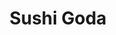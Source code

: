 ---
layout: place
title: Sushi Goda
permalink: /new-york/new-york/sushi-goda.html
stateAbbr: NY
stateName: New York
cityName: New York
seo:
  type: restaurant
  links: https://www.sushigoda.com/
place_id: ChIJM_t1kYpZwokRfJS9jGe1I04
photos:
  - name: >-
      places/ChIJM_t1kYpZwokRfJS9jGe1I04/photos/AeeoHcJ5QXIIWkrCsRN5NGfk1KoRcf5IqXStmnK2irzO9Y4e2W7NODkcqrhu8JRPVhHKYQXZ-Z1qa3sjNx6EzPiMKvYvGkqEA7uoD_MaEpaf6QR2buQ7WiPSYT6-yO_C7Tx9vsm1j0joLpKXgTGKXNTPSEpLWSlmxv22Wlcd8xsfythrLHpFN7jA3yfHUMB7nvg2lZwN_s6lAyz477MWbh63v_cDkxnP309xE8Q2DbG3WilDAiaVpZOgVehwOTwiwqiS-gOzsCa4JYUMXYmMmXOqvxAa8PfEMk6CVJ3mR4d9bfbKTE2T5wId6dEEAP_gpXKzkUw1Re5_EzFA6M2rEH74zYDXG-quUQxC7nca2RDixTNnu_GPY8nYDBaYtm2fyEaNSICJGtZHPY70h4PJO3AnrjAkyv8_3lAxSwTkCFkGxNkceOQL
    widthPx: 3024
    heightPx: 4032
    authorAttributions:
      - displayName: Forum Shah
        uri: https://maps.google.com/maps/contrib/113940542867475468631
        photoUri: >-
          https://lh3.googleusercontent.com/a-/ALV-UjXnoCnsYMpnCLA2qI3rAiZ0Rk6uLimyBgc4vFBSR5vOEcLVC49v5Q=s100-p-k-no-mo
    flagContentUri: >-
      https://www.google.com/local/imagery/report/?cb_client=maps_api_places.places_api&image_key=!1e10!2sCIHM0ogKEICAgMDosLnzoAE&hl=en-US
    googleMapsUri: >-
      https://www.google.com/maps/place//data=!3m4!1e2!3m2!1sCIHM0ogKEICAgMDosLnzoAE!2e10!4m2!3m1!1s0x89c2598a9175fb33:0x4e23b5678cbd947c
  - name: >-
      places/ChIJM_t1kYpZwokRfJS9jGe1I04/photos/AeeoHcLwHJRj_PSbeBvocvIHSL5czUbhzg3PQFot8k1HdjfnAmEJ9dMBGgEw7B4Nnd6YuopGKNNYe1nIvcCI5D1QPJ0dXyrkOMLSBOwOxs1clQ5otiELAvwpey56LLfzK7JXBow0-bUNJFa6MBCNRFzofRGBRQVuH62vgKBGHZCuN7Q8kRo2urEyS-VRgERsFf1JYwZVVXZz4qJQo0hoOlo8R501rDfL_jAW-TLsv8odVl-7luuUTSvxdXnUFLNye0RtulUOm4z9rhrCsEY5Tr2CJAvL2pn_kBa4Rld3MM01FGP7PA
    widthPx: 4800
    heightPx: 3882
    authorAttributions:
      - displayName: Sushi Goda
        uri: https://maps.google.com/maps/contrib/104536883884885459863
        photoUri: >-
          https://lh3.googleusercontent.com/a/ACg8ocI_kGl_3ykvThOIwItkOPphwXJ2KWyYvvZyh_aNXnmgpeYTrw=s100-p-k-no-mo
    flagContentUri: >-
      https://www.google.com/local/imagery/report/?cb_client=maps_api_places.places_api&image_key=!1e10!2sAF1QipNTYvxLJV1MCIFr3a43tdtDYH25a1OJiRHhZpY4&hl=en-US
    googleMapsUri: >-
      https://www.google.com/maps/place//data=!3m4!1e2!3m2!1sAF1QipNTYvxLJV1MCIFr3a43tdtDYH25a1OJiRHhZpY4!2e10!4m2!3m1!1s0x89c2598a9175fb33:0x4e23b5678cbd947c
  - name: >-
      places/ChIJM_t1kYpZwokRfJS9jGe1I04/photos/AeeoHcJo_6pqX5MK1ce13xOO70oBtqDRuSPHRwzKJPSTkvdF_yz5sERUwn82NoQYTVDgS8XJi6DPQSdV0PvXv7DVrNFUOw-t0iBmNPZWkEveWhZfvUkyUb2UJ4HyDO8yPPUdwPdfsPUuGEDOik204sGP_5k0whzsd0pz6cPfzwO0Au8wRZ4ZtZjGLoCNQWiX4mWvoT10mfJzs9jJ9hmmlBXXy1CSkRr8GPXL3yLKatDH35hrMkD3rXcEWVGQE73WzhfC-fcJN9yhDcqNZgl0nxQICRngIrwZ7aKTGUg-M8fQCIWvKCobcI2eWkjcKcYtkcff92pNVvK3h6n_poUOPmSxbbaZGz-ivQha-sL7v2DScB43fqJLZLuNiWJlZ5IbYE0Z0Fy2ODq6Dh_vudNwoYp6In8uqSnLQ6RRiuyh_h3_TMmR_iTyaDpCpKSiMatViVLE
    widthPx: 3024
    heightPx: 4032
    authorAttributions:
      - displayName: Tan Tandy
        uri: https://maps.google.com/maps/contrib/117738648847698127533
        photoUri: >-
          https://lh3.googleusercontent.com/a-/ALV-UjUeU1ahFFKS2uw52XRjgHdVvCy0QRiYV8m58Im3Ei1aSFQPHkc=s100-p-k-no-mo
    flagContentUri: >-
      https://www.google.com/local/imagery/report/?cb_client=maps_api_places.places_api&image_key=!1e10!2sCIABIhADydERBDgdHGfi-rkABdb2&hl=en-US
    googleMapsUri: >-
      https://www.google.com/maps/place//data=!3m4!1e2!3m2!1sCIABIhADydERBDgdHGfi-rkABdb2!2e10!4m2!3m1!1s0x89c2598a9175fb33:0x4e23b5678cbd947c
  - name: >-
      places/ChIJM_t1kYpZwokRfJS9jGe1I04/photos/AeeoHcLfujh5UhECTc0ruga909W1Q8v9uhpez8DMmry22zNBgA04h-JfsZGvx3NepLU4Z3sENyHuYMMIUP6gKY2Y-iOk-Cc-OgRYVw1t3Vn-kSTthnzzCSQHYlIZPUMhyFi5v2O1RdPTkH0SpA7_pSXgI-7PeJ24sLNInm6-bPy5opwquO4FjnP95QM2CsQxOXtwhld1ZEmQipMynOnEOKW7Cs-Sbl_okHNygqn8AH97zrg-2OtXV2j_bPtwXZV2KH-2Z3YdOJ7j4HYekLA5gQKQb971eASYXf5kwkqpASr5D3XMMA
    widthPx: 4800
    heightPx: 3459
    authorAttributions:
      - displayName: Sushi Goda
        uri: https://maps.google.com/maps/contrib/104536883884885459863
        photoUri: >-
          https://lh3.googleusercontent.com/a/ACg8ocI_kGl_3ykvThOIwItkOPphwXJ2KWyYvvZyh_aNXnmgpeYTrw=s100-p-k-no-mo
    flagContentUri: >-
      https://www.google.com/local/imagery/report/?cb_client=maps_api_places.places_api&image_key=!1e10!2sAF1QipNKxCcqBtDLXEvlsT2rQNZXPjNFrZUQiAjU3-mc&hl=en-US
    googleMapsUri: >-
      https://www.google.com/maps/place//data=!3m4!1e2!3m2!1sAF1QipNKxCcqBtDLXEvlsT2rQNZXPjNFrZUQiAjU3-mc!2e10!4m2!3m1!1s0x89c2598a9175fb33:0x4e23b5678cbd947c
  - name: >-
      places/ChIJM_t1kYpZwokRfJS9jGe1I04/photos/AeeoHcKRql0grKRqwE2zxzPNfnBg4lAaX3X09LdETU0d7s9FiYh4MgFjbqIrXzxKuzYak9MsDADJP_8dNqbghnYZBvux7CeS31h09CGNMOBJeiqAettWOH7fv-IWYJmXteVzS055n27RKzRDux2tpMZtOfRAt7JAalMTO3ZHSe3b7N1PTZt6Biz5iogFk12wcH2PkobTr0H_PBRgAF__ZlE6DjkJUqEoy1lsZ-slzM_EmwJmbnHOmTW2sPXznmF0ddAmIOq0NTTWFKpB4cZT-eT-rDGwptmt5jBQe_yL8atFIF9uGfJhEgvG4T1yXwgzr_HaPwwUC9VHLexunTtEbntUXCo7bGUaOsKyK4px1ZMzvX91jQS2AYpbUHtMP9_Hoq68ApDGFFe9grGqgaTwWqzw3oJyzoVQu2275YDbsmZDehZbbw
    widthPx: 3024
    heightPx: 4032
    authorAttributions:
      - displayName: Forum Shah
        uri: https://maps.google.com/maps/contrib/113940542867475468631
        photoUri: >-
          https://lh3.googleusercontent.com/a-/ALV-UjXnoCnsYMpnCLA2qI3rAiZ0Rk6uLimyBgc4vFBSR5vOEcLVC49v5Q=s100-p-k-no-mo
    flagContentUri: >-
      https://www.google.com/local/imagery/report/?cb_client=maps_api_places.places_api&image_key=!1e10!2sCIHM0ogKEICAgMDosLmzPw&hl=en-US
    googleMapsUri: >-
      https://www.google.com/maps/place//data=!3m4!1e2!3m2!1sCIHM0ogKEICAgMDosLmzPw!2e10!4m2!3m1!1s0x89c2598a9175fb33:0x4e23b5678cbd947c
  - name: >-
      places/ChIJM_t1kYpZwokRfJS9jGe1I04/photos/AeeoHcKvn473fF0nqgnEedbuQmRRDHWm50AOWHYBxF5qnkoN2kiekF-OwE4GVxfUpFS3mUA-h5GtVNup7xqelfLy6_gVx4apOrB2yPIhl0k5R311ds2BkiMlp3o7vbZFQUk50yQM67sfdzqzF1s2PYXlvU4my09N47RzfrbFfZI4gdj01dnjl-i-W3kK490fb1wD_LLWega9RmZkDwNw0BrLwaczO7kxnKrYA_ccVv-w0Qxz30k0DtkSAZ8LXGK4nPLoasYTDnkwU2uldu6huL34D0njrB9sEb7CuvCnieiBeZZxI1ZBV1xzKMJ4hKHegvQwmIu7bZaLrzDqf1t0utgofxr_I6NpiTxLjf0ByL4efMUcpHrq9mAutAQU26-FgB-UpzCuby1_oPpPAEq3Nuw6c6u_e9d0Qszc-7_5KnqqRdDBfXAx
    widthPx: 4032
    heightPx: 3024
    authorAttributions:
      - displayName: Tan Tandy
        uri: https://maps.google.com/maps/contrib/117738648847698127533
        photoUri: >-
          https://lh3.googleusercontent.com/a-/ALV-UjUeU1ahFFKS2uw52XRjgHdVvCy0QRiYV8m58Im3Ei1aSFQPHkc=s100-p-k-no-mo
    flagContentUri: >-
      https://www.google.com/local/imagery/report/?cb_client=maps_api_places.places_api&image_key=!1e10!2sCIHM0ogKEICAgID_8JuitwE&hl=en-US
    googleMapsUri: >-
      https://www.google.com/maps/place//data=!3m4!1e2!3m2!1sCIHM0ogKEICAgID_8JuitwE!2e10!4m2!3m1!1s0x89c2598a9175fb33:0x4e23b5678cbd947c
  - name: >-
      places/ChIJM_t1kYpZwokRfJS9jGe1I04/photos/AeeoHcImI32KOQFMLFI4Ql34Kee-4OT_Bx3txgCF0N5Vg16HMxzlUCF0ufyQVO-a1utk3G02XLDSeekPg6k6C22RbyTDs3EeNlC7jq10oW5jAdqy-AM8EScGrLcQy0K9KB8kMnBlsRVZS7l40OyXEltAVMv1myZin1fJN6H7jqwhvDMSlnnzjaUi5HLwjgr_FsG-WULaFdlAZwJn1pjuqf7orQyCh84psvVVGeqy41mA-MORz6JogC2o5DaNqyxSTUuoDCw7u6DoxALiMvmUTsHr8JF1LMKCOHTH-UQgN27jI4TWGgi1u1OWg3j3ovn4JV-swSxeHtLnsNZmnA-FEvLI7dKi-g8Z_SC8ZqR99Pqo2aFS9pALM6bAm9uQTQJOhnN3ePENVR6fZY-11cwCCsA31TG61trh5PFvnSEnni3pjJ8azQ
    widthPx: 4032
    heightPx: 3024
    authorAttributions:
      - displayName: Sarah Hui
        uri: https://maps.google.com/maps/contrib/101280977796290218004
        photoUri: >-
          https://lh3.googleusercontent.com/a/ACg8ocKCf-K9xuIneXnOnSP9jue4dPSgbJXiJOe6xuaOc258NHTT0Q=s100-p-k-no-mo
    flagContentUri: >-
      https://www.google.com/local/imagery/report/?cb_client=maps_api_places.places_api&image_key=!1e10!2sCIHM0ogKEICAgICLh_PbLQ&hl=en-US
    googleMapsUri: >-
      https://www.google.com/maps/place//data=!3m4!1e2!3m2!1sCIHM0ogKEICAgICLh_PbLQ!2e10!4m2!3m1!1s0x89c2598a9175fb33:0x4e23b5678cbd947c
  - name: >-
      places/ChIJM_t1kYpZwokRfJS9jGe1I04/photos/AeeoHcJ3FFazAZUHKb_-kAuFMUDTvQUgYFJ3u1CdG1oxbxoqxIYI8U_D1pydm5vXQYPuQEJRVQhfhutSf7A3sZynhBejc01i19AepqedicHjsM15EVnyxETZWuF9OSM2flKrxJw_LrNcSrlYCMI_B7vjWTlJQRLlXSn32szX4yqj_3d2xQ75glDABY4S5KmXld6uqlEkFnZl5Y-GnBn5SLJC5h5o8PbfPjwT2gg2hGDU8MoyozgL5NP1dI1K6IXTWklbU5udy2EZmafmNKnPe47AhoQCusFQ6xQPAjhpZ5Yb1KJt9Q
    widthPx: 4250
    heightPx: 2565
    authorAttributions:
      - displayName: Sushi Goda
        uri: https://maps.google.com/maps/contrib/104536883884885459863
        photoUri: >-
          https://lh3.googleusercontent.com/a/ACg8ocI_kGl_3ykvThOIwItkOPphwXJ2KWyYvvZyh_aNXnmgpeYTrw=s100-p-k-no-mo
    flagContentUri: >-
      https://www.google.com/local/imagery/report/?cb_client=maps_api_places.places_api&image_key=!1e10!2sAF1QipMhJY0dlUvu6O0miIBACS20lZeSSK8PCNSdfFU2&hl=en-US
    googleMapsUri: >-
      https://www.google.com/maps/place//data=!3m4!1e2!3m2!1sAF1QipMhJY0dlUvu6O0miIBACS20lZeSSK8PCNSdfFU2!2e10!4m2!3m1!1s0x89c2598a9175fb33:0x4e23b5678cbd947c
  - name: >-
      places/ChIJM_t1kYpZwokRfJS9jGe1I04/photos/AeeoHcKK0r588wygxHlPAl3pLrb8_3uyHkzZ802XrwJ8FaeL5bzirdH33zN78wvKmZ6zoS9T6vpDDNgJ68j9jHgBnkK5AMjzZ5QGEhkL3ci1qo1iErQHiAH35iaKyxOslV48L7TjNNXvHCMOjx5-E3zHUm92FinREh_6bDTKGKd5QRduUJIBijZUXTPR449muo1-1E4_xbltrVohbMoGb1ft3HpzW8EBlXNveYrsS7xHCgkMbyPup4pYWRiz6ApP3bN98Ej_kMn_oY7JXHP-CZC3Qr4SqAIiCn4QliI549ojGfBYq1sVYj8jmq_vw3zwYf0E9GZvkXJ_rrGnlijiRh-t8SLeeo7inkeUz06E1TsL-ZooXR35tOodfNPx_BhAOT_R2MIZZQ1m9bNTMzZaCNxQD2Ob-YDyASwilKQclPgb12SmmLg
    widthPx: 4000
    heightPx: 3000
    authorAttributions:
      - displayName: Tillmann Lenz
        uri: https://maps.google.com/maps/contrib/100821912200073440020
        photoUri: >-
          https://lh3.googleusercontent.com/a/ACg8ocKjtq8ZYLXyKbWwl1yoSVz1C6vTcRs2O6SAl6ocyn_GLa-0iQ=s100-p-k-no-mo
    flagContentUri: >-
      https://www.google.com/local/imagery/report/?cb_client=maps_api_places.places_api&image_key=!1e10!2sCIHM0ogKEICAgIDXyu7I_wE&hl=en-US
    googleMapsUri: >-
      https://www.google.com/maps/place//data=!3m4!1e2!3m2!1sCIHM0ogKEICAgIDXyu7I_wE!2e10!4m2!3m1!1s0x89c2598a9175fb33:0x4e23b5678cbd947c
  - name: >-
      places/ChIJM_t1kYpZwokRfJS9jGe1I04/photos/AeeoHcIoDBVkoVVvvu00tKFSGIQHBxvsQTkdhLexnh_KsGGMETWODI46V_nJJ8RSwMlcPrAGyPxNS_-dI2DC9qr44sN9swla7EY7pGTG92eksfoWMG9BLQDL5suGGYq5a1h5OaSGNQYZKy4zGK9ExbvRQAmMXbRBAZDiuGrDqh1zxCEjP4TMZ_ZGBsOFbP6r4v-GZIBTXHrgpy1y2v4t6uKusPllr3lozvcUC7Zv-lfTeZXcleqtTbT0PwC7M0DrpRcHZAvSiGAfJbqDnLL6VtKNFG0xeTR7auQm9jiorxGEzzcaRg
    widthPx: 4601
    heightPx: 4480
    authorAttributions:
      - displayName: Sushi Goda
        uri: https://maps.google.com/maps/contrib/104536883884885459863
        photoUri: >-
          https://lh3.googleusercontent.com/a/ACg8ocI_kGl_3ykvThOIwItkOPphwXJ2KWyYvvZyh_aNXnmgpeYTrw=s100-p-k-no-mo
    flagContentUri: >-
      https://www.google.com/local/imagery/report/?cb_client=maps_api_places.places_api&image_key=!1e10!2sAF1QipOFpqtL5-T7BlddFd14uOirLw0WOI8JHUMsFl8O&hl=en-US
    googleMapsUri: >-
      https://www.google.com/maps/place//data=!3m4!1e2!3m2!1sAF1QipOFpqtL5-T7BlddFd14uOirLw0WOI8JHUMsFl8O!2e10!4m2!3m1!1s0x89c2598a9175fb33:0x4e23b5678cbd947c
address: 1576 3rd Ave, New York, NY 10128, USA
street: 1576 3rd Ave
city: New York
state: NY
zip: '10128'
country: USA
neighborhood: null
latitude: '40.780562'
longitude: '-73.952996'
accessibility_options:
  wheelchairAccessibleParking: false
  wheelchairAccessibleEntrance: true
business_status: OPERATIONAL
name: Sushi Goda
google_maps_links:
  directionsUri: >-
    https://www.google.com/maps/dir//''/data=!4m7!4m6!1m1!4e2!1m2!1m1!1s0x89c2598a9175fb33:0x4e23b5678cbd947c!3e0
  placeUri: https://maps.google.com/?cid=5630543415490745468
  writeAReviewUri: >-
    https://www.google.com/maps/place//data=!4m3!3m2!1s0x89c2598a9175fb33:0x4e23b5678cbd947c!12e1
  reviewsUri: >-
    https://www.google.com/maps/place//data=!4m4!3m3!1s0x89c2598a9175fb33:0x4e23b5678cbd947c!9m1!1b1
  photosUri: >-
    https://www.google.com/maps/place//data=!4m3!3m2!1s0x89c2598a9175fb33:0x4e23b5678cbd947c!10e5
primary_type: Sushi Restaurant
opening_hours:
  regular: null
  current: null
secondary_opening_hours:
  regular:
    weekdayDescriptions: null
    type: null
  current:
    weekdayDescriptions: null
    type: null
phone: (347) 472-7777
price_level: null
price_range: null
rating: '4.6'
rating_count: 0
website: https://www.sushigoda.com/
description: >-
  Explore Sushi Goda in New York, NY$$$Sushi Goda in New York, NY, stands out as
  a premier sushi restaurant offering an elegant dining experience with fresh,
  high-quality Japanese cuisine that draws in locals and visitors alike. The
  venue features a stylish atmosphere perfect for intimate meals or group
  gatherings, complemented by thoughtful touches like wheelchair-accessible
  entrances and a variety of menu options including brunch specials and
  cocktails. Diners can enjoy expertly prepared dishes that highlight seasonal
  ingredients, making it a go-to spot for those seeking authentic flavors in a
  welcoming setting. With options for reservations and takeout, this
  establishment combines convenience with culinary excellence, appealing to
  anyone exploring sushi restaurants in the bustling city.
generative_summary: >-
  Explore Sushi Goda in New York, NY$$$Sushi Goda in New York, NY, stands out as
  a premier sushi restaurant offering an elegant dining experience with fresh,
  high-quality Japanese cuisine that draws in locals and visitors alike. The
  venue features a stylish atmosphere perfect for intimate meals or group
  gatherings, complemented by thoughtful touches like wheelchair-accessible
  entrances and a variety of menu options including brunch specials and
  cocktails. Diners can enjoy expertly prepared dishes that highlight seasonal
  ingredients, making it a go-to spot for those seeking authentic flavors in a
  welcoming setting. With options for reservations and takeout, this
  establishment combines convenience with culinary excellence, appealing to
  anyone exploring sushi restaurants in the bustling city.
generative_disclosure: Summarized by AI using the Grok-3-Mini model.
reviews:
  - name: >-
      places/ChIJM_t1kYpZwokRfJS9jGe1I04/reviews/ChZDSUhNMG9nS0VJQ0FnTURJZ01EZWR3EAE
    relativePublishTimeDescription: a week ago
    rating: 5
    text:
      text: >-
        I wish I could give the service more than 5 stars! Came here to
        celebrate a birthday and the sushi was delicious! I would definitely
        recommend the Rainbow Maki. The hostess was super sweet and
        accommodating. They did such a special celebration for my girlfriend and
        were so hospitable the entire evening. Would definitely recommend and
        will be coming back again!
      languageCode: en
    originalText:
      text: >-
        I wish I could give the service more than 5 stars! Came here to
        celebrate a birthday and the sushi was delicious! I would definitely
        recommend the Rainbow Maki. The hostess was super sweet and
        accommodating. They did such a special celebration for my girlfriend and
        were so hospitable the entire evening. Would definitely recommend and
        will be coming back again!
      languageCode: en
    authorAttribution:
      displayName: Mattia Cora
      uri: https://www.google.com/maps/contrib/101400217827321665911/reviews
      photoUri: >-
        https://lh3.googleusercontent.com/a/ACg8ocLf9F-rhFo9b8_IIkwxf6GHtAQhOEtdeqr-7mI2jdR7VUhu1w=s128-c0x00000000-cc-rp-mo
    publishTime: '2025-04-06T00:45:10.200618Z'
    flagContentUri: >-
      https://www.google.com/local/review/rap/report?postId=ChZDSUhNMG9nS0VJQ0FnTURJZ01EZWR3EAE&d=17924085&t=1
    googleMapsUri: >-
      https://www.google.com/maps/reviews/data=!4m6!14m5!1m4!2m3!1sChZDSUhNMG9nS0VJQ0FnTURJZ01EZWR3EAE!2m1!1s0x89c2598a9175fb33:0x4e23b5678cbd947c
  - name: >-
      places/ChIJM_t1kYpZwokRfJS9jGe1I04/reviews/ChZDSUhNMG9nS0VJQ0FnTUR3Z0xQWkFnEAE
    relativePublishTimeDescription: 3 weeks ago
    rating: 5
    text:
      text: >-
        The place was beautiful! The staff are all so nice and helpful, smiles
        everywhere :)

        I tried the omakase experience, Chef Michael was absolutely amazing! All
        of the courses from starters to dessert were both tasted & looked
        wonderful, he slowly explained and moving on to the next course on my
        own pace, and can adjust for any allergies too. highly recommend!
      languageCode: en
    originalText:
      text: >-
        The place was beautiful! The staff are all so nice and helpful, smiles
        everywhere :)

        I tried the omakase experience, Chef Michael was absolutely amazing! All
        of the courses from starters to dessert were both tasted & looked
        wonderful, he slowly explained and moving on to the next course on my
        own pace, and can adjust for any allergies too. highly recommend!
      languageCode: en
    authorAttribution:
      displayName: Vanessa Audrey
      uri: https://www.google.com/maps/contrib/113026272324101874383/reviews
      photoUri: >-
        https://lh3.googleusercontent.com/a-/ALV-UjXofNqrXzFUTEe9fQ4NbSxzDwqtno4L93aghqGes7gPuvZVa2N9=s128-c0x00000000-cc-rp-mo-ba2
    publishTime: '2025-03-22T13:21:34.794416Z'
    flagContentUri: >-
      https://www.google.com/local/review/rap/report?postId=ChZDSUhNMG9nS0VJQ0FnTUR3Z0xQWkFnEAE&d=17924085&t=1
    googleMapsUri: >-
      https://www.google.com/maps/reviews/data=!4m6!14m5!1m4!2m3!1sChZDSUhNMG9nS0VJQ0FnTUR3Z0xQWkFnEAE!2m1!1s0x89c2598a9175fb33:0x4e23b5678cbd947c
  - name: >-
      places/ChIJM_t1kYpZwokRfJS9jGe1I04/reviews/ChdDSUhNMG9nS0VJQ0FnSURYZ0lqT2l3RRAB
    relativePublishTimeDescription: 5 months ago
    rating: 5
    text:
      text: >-
        Came here for a birthday dinner Omakase and it exceeded our
        expectations. Every dish was beautiful and delicious, and the pace
        flowed wonderfully. Chef Michael was an outstanding artist and guide.
        Make sure you reserve ahead of time to be able to experience this at the
        sushi counter. 11/10 - we will be back.
      languageCode: en
    originalText:
      text: >-
        Came here for a birthday dinner Omakase and it exceeded our
        expectations. Every dish was beautiful and delicious, and the pace
        flowed wonderfully. Chef Michael was an outstanding artist and guide.
        Make sure you reserve ahead of time to be able to experience this at the
        sushi counter. 11/10 - we will be back.
      languageCode: en
    authorAttribution:
      displayName: Jill Cline
      uri: https://www.google.com/maps/contrib/103669838698291764351/reviews
      photoUri: >-
        https://lh3.googleusercontent.com/a-/ALV-UjWumH0yCNCxOPJqZjLAVJ2yy62hb8PYNtWRzn54OnjB01WWiLJW=s128-c0x00000000-cc-rp-mo-ba3
    publishTime: '2024-10-22T15:01:23.441325Z'
    flagContentUri: >-
      https://www.google.com/local/review/rap/report?postId=ChdDSUhNMG9nS0VJQ0FnSURYZ0lqT2l3RRAB&d=17924085&t=1
    googleMapsUri: >-
      https://www.google.com/maps/reviews/data=!4m6!14m5!1m4!2m3!1sChdDSUhNMG9nS0VJQ0FnSURYZ0lqT2l3RRAB!2m1!1s0x89c2598a9175fb33:0x4e23b5678cbd947c
  - name: >-
      places/ChIJM_t1kYpZwokRfJS9jGe1I04/reviews/ChZDSUhNMG9nS0VJQ0FnTUNnNW9PdFpBEAE
    relativePublishTimeDescription: a month ago
    rating: 5
    text:
      text: >-
        From the outside, the neon lit hallway that leads to Sushi Goda looks
        like a club, and on the inside, you have an incredibly elegant and cool
        restaurant. I wish I had been to this restaurant sooner - everything we
        had was delicious and was priced fairly. Highlights were the vegetable
        gyoza, crispy rice, and lobster maki roll.
      languageCode: en
    originalText:
      text: >-
        From the outside, the neon lit hallway that leads to Sushi Goda looks
        like a club, and on the inside, you have an incredibly elegant and cool
        restaurant. I wish I had been to this restaurant sooner - everything we
        had was delicious and was priced fairly. Highlights were the vegetable
        gyoza, crispy rice, and lobster maki roll.
      languageCode: en
    authorAttribution:
      displayName: Wendy Appelle
      uri: https://www.google.com/maps/contrib/103926559426484136163/reviews
      photoUri: >-
        https://lh3.googleusercontent.com/a-/ALV-UjUi2wyB9kQe63HJihq99rxkqrniKHlw3Ybf08QH4bM9Z-HS9Z-_=s128-c0x00000000-cc-rp-mo-ba3
    publishTime: '2025-02-16T20:16:58.647927Z'
    flagContentUri: >-
      https://www.google.com/local/review/rap/report?postId=ChZDSUhNMG9nS0VJQ0FnTUNnNW9PdFpBEAE&d=17924085&t=1
    googleMapsUri: >-
      https://www.google.com/maps/reviews/data=!4m6!14m5!1m4!2m3!1sChZDSUhNMG9nS0VJQ0FnTUNnNW9PdFpBEAE!2m1!1s0x89c2598a9175fb33:0x4e23b5678cbd947c
  - name: >-
      places/ChIJM_t1kYpZwokRfJS9jGe1I04/reviews/ChZDSUhNMG9nS0VJQ0FnTUR3Mlk3R1pnEAE
    relativePublishTimeDescription: 2 weeks ago
    rating: 5
    text:
      text: >-
        I went to Sushi Goda on a whim last weekend  with my boyfriend. We went
        in time for brunch which had an awesome deal of getting 3 sushi rolls (1
        specialized one and 2 regular rolls). Not only was it a great deal, the
        sushi itself was high quality and delicious and we left feeling very
        full. If I’m ever back in the area I will definitely try to go again!!
      languageCode: en
    originalText:
      text: >-
        I went to Sushi Goda on a whim last weekend  with my boyfriend. We went
        in time for brunch which had an awesome deal of getting 3 sushi rolls (1
        specialized one and 2 regular rolls). Not only was it a great deal, the
        sushi itself was high quality and delicious and we left feeling very
        full. If I’m ever back in the area I will definitely try to go again!!
      languageCode: en
    authorAttribution:
      displayName: Erin G.
      uri: https://www.google.com/maps/contrib/115635246820000763166/reviews
      photoUri: >-
        https://lh3.googleusercontent.com/a/ACg8ocKlUgWU0o2V7s-6yF8uTAIUDnQH54wIj_oQT6_MqO2iJ7iM=s128-c0x00000000-cc-rp-mo
    publishTime: '2025-03-26T23:09:32.795699Z'
    flagContentUri: >-
      https://www.google.com/local/review/rap/report?postId=ChZDSUhNMG9nS0VJQ0FnTUR3Mlk3R1pnEAE&d=17924085&t=1
    googleMapsUri: >-
      https://www.google.com/maps/reviews/data=!4m6!14m5!1m4!2m3!1sChZDSUhNMG9nS0VJQ0FnTUR3Mlk3R1pnEAE!2m1!1s0x89c2598a9175fb33:0x4e23b5678cbd947c
review_summary: >-
  Insights from Recent Reviews$$$Visitors to this popular sushi spot often
  praise the outstanding omakase offerings and flavorful rolls that leave you
  feeling satisfied and impressed, with many highlighting the great value for
  the quality. Folks appreciate the friendly vibe and efficient service that
  make every meal feel special, whether you're stopping by for a quick bite or a
  leisurely brunch deal. The atmosphere comes across as cool and inviting,
  encouraging repeat visits for those hunting for top-rated sushi experiences
  nearby. Overall, it's clear that the combination of fresh ingredients and
  attentive staff creates a positive dining memory, though it's always wise to
  plan ahead for peak times to enjoy the best of what this place has to offer.
review_disclosure: Summarized by AI using the Grok-3-Mini model.
parking_options:
  paidStreetParking: true
payment_options:
  acceptsCreditCards: true
  acceptsDebitCards: true
  acceptsCashOnly: false
  acceptsNfc: true
allow_dogs: null
curbside_pickup: true
delivery: true
dine_in: true
good_for_children: true
good_for_groups: null
good_for_sports: false
live_music: false
menu_for_children: false
outdoor_seating: false
reservable: true
restroom: true
serves_beer: true
serves_breakfast: null
serves_brunch: true
serves_cocktails: true
serves_coffee: null
serves_dinner: true
serves_dessert: true
serves_lunch: true
serves_vegetarian_food: null
serves_wine: true
takeout: true
update_category: pro
places_description: null

---
